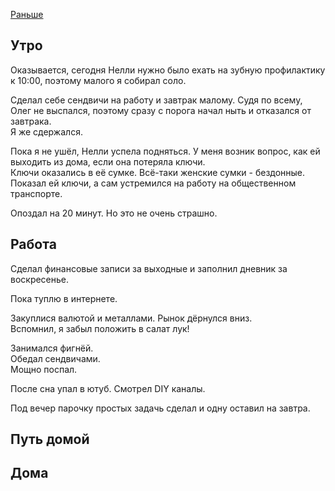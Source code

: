 [Раньше](2019.12.08.md)  
## Утро
Оказывается, сегодня Нелли нужно было ехать на зубную профилактику к 10:00, поэтому малого я собирал соло.

Сделал себе сендвичи на работу и завтрак малому. Судя по всему, Олег не выспался, поэтому сразу с порога начал ныть и отказался от завтрака.  
Я же сдержался.

Пока я не ушёл, Нелли успела подняться. У меня возник вопрос, как ей выходить из дома, если она потеряла ключи.  
Ключи оказались в её сумке. Всё-таки женские сумки - бездонные.  
Показал ей ключи, а сам устремился на работу на общественном транспорте.

Опоздал на 20 минут. Но это не очень страшно.
## Работа
Сделал финансовые записи за выходные и заполнил дневник за воскресенье.

Пока туплю в интернете.

Закуплися валютой и металлами. Рынок дёрнулся вниз.  
Вспомнил, я забыл положить в салат лук!

Занимался фигнёй.  
Обедал сендвичами.  
Мощно поспал.

После сна упал в ютуб. Смотрел DIY каналы.

Под вечер парочку простых задачь сделал и одну оставил на завтра.
## Путь домой
## Дома